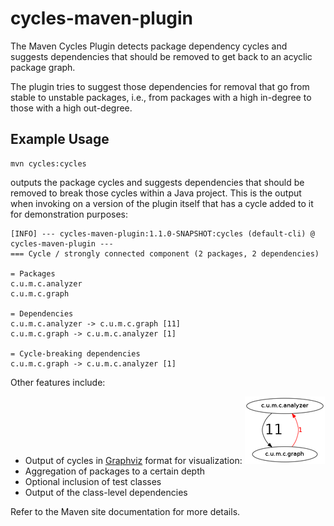 cycles-maven-plugin
===================

The Maven Cycles Plugin detects package dependency cycles and suggests
dependencies that should be removed to get back to an acyclic package graph.

The plugin tries to suggest those dependencies for removal that go from stable 
to unstable packages, i.e., from packages with a high in-degree to those with 
a high out-degree.

Example Usage
-------------

    mvn cycles:cycles

outputs the package cycles and suggests dependencies that should be removed to break those cycles
within a Java project. This is the output when invoking on a version of the plugin itself that has a cycle
added to it for demonstration purposes:

    [INFO] --- cycles-maven-plugin:1.1.0-SNAPSHOT:cycles (default-cli) @ cycles-maven-plugin ---
    === Cycle / strongly connected component (2 packages, 2 dependencies)
    
    = Packages
    c.u.m.c.analyzer
    c.u.m.c.graph
    
    = Dependencies
    c.u.m.c.analyzer -> c.u.m.c.graph [11]
    c.u.m.c.graph -> c.u.m.c.analyzer [1]
    
    = Cycle-breaking dependencies
    c.u.m.c.graph -> c.u.m.c.analyzer [1]

Other features include:

  * Output of cycles in [Graphviz](http://www.graphviz.org) format for visualization:
    ![Cycles graph](src/site/resources/images/graph.png)  
  * Aggregation of packages to a certain depth
  * Optional inclusion of test classes
  * Output of the class-level dependencies

Refer to the Maven site documentation for more details.

